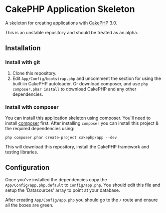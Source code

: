# CakePHP Application Skeleton

A skeleton for creating applications with [CakePHP](http://cakephp.org) 3.0.

This is an unstable repository and should be treated as an alpha.

## Installation

### Install with git

1. Clone this repository.
2. Edit `App/Config/bootstrap.php` and uncomment the section for using
   the built-in CakePHP autoloader. Or download composer, and use `php composer.phar install`
   to download CakePHP and any other dependencies.

### Install with composer

You can install this application skeleton using composer. You'll need to install
[composer](http://getcomposer.org/doc/00-intro.md) first. After installing `composer`
you can install this project & the required dependencies using:

	php composer.phar create-project cakephp/app --dev

This will download this repository, install the CakePHP framework and testing libraries.

## Configuration

Once you've installed the dependencies copy the `App/Config/app.php.default` to `Config/app.php`.
You should edit this file and setup the 'Datasources' array to point at your database.

After creating `App/Config/app.php` you should go to the `/` route and ensure all the boxes are green.
